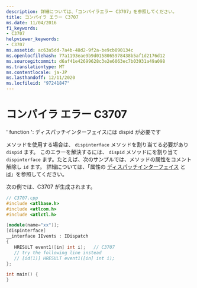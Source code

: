 ```yaml
---
description: 詳細については、「コンパイラエラー C3707」を参照してください。
title: コンパイラ エラー C3707
ms.date: 11/04/2016
f1_keywords:
- C3707
helpviewer_keywords:
- C3707
ms.assetid: ac63a5dd-7a4b-48d2-9f2a-be9cb090134c
ms.openlocfilehash: 77a1193eae9b9d0158065978438b5af1d2176d12
ms.sourcegitcommit: d6af41e42699628c3e2e6063ec7b03931a49a098
ms.translationtype: MT
ms.contentlocale: ja-JP
ms.lasthandoff: 12/11/2020
ms.locfileid: "97241847"
---
```

# <a name="compiler-error-c3707"></a>コンパイラ エラー C3707

' function ': ディスパッチインターフェイスには dispid が必要です

メソッドを使用する場合は、 `dispinterface` メソッドを割り当てる必要があり `dispid` ます。 このエラーを解決するには、 `dispid` メソッドにを割り当て `dispinterface` ます。たとえば、次のサンプルでは、メソッドの属性をコメント解除し `id` ます。 詳細については、「属性の [ディスパッチインターフェイス](../../windows/attributes/dispinterface.md) と [id](../../windows/attributes/id.md)」を参照してください。

次の例では、C3707 が生成されます。

```cpp
// C3707.cpp
#include <atlbase.h>
#include <atlcom.h>
#include <atlctl.h>

[module(name="xx")];
[dispinterface]
__interface IEvents : IDispatch
{
   HRESULT event1([in] int i);   // C3707
   // try the following line instead
   // [id(1)] HRESULT event1([in] int i);
};

int main() {
}
```

